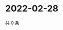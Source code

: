 # 2022-02-28

共 0 条

<!-- BEGIN WEIBO -->
<!-- 最后更新时间 Mon Feb 28 2022 16:18:18 GMT+0800 (China Standard Time) -->

<!-- END WEIBO -->
